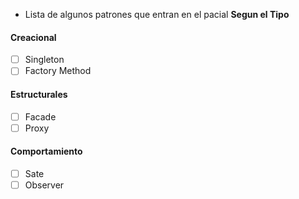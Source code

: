 - Lista de algunos patrones que entran en el pacial **Segun el Tipo**

#### Creacional
- [ ] Singleton
- [ ] Factory Method

#### Estructurales
- [ ] Facade
- [ ] Proxy

#### Comportamiento
- [ ] Sate
- [ ] Observer